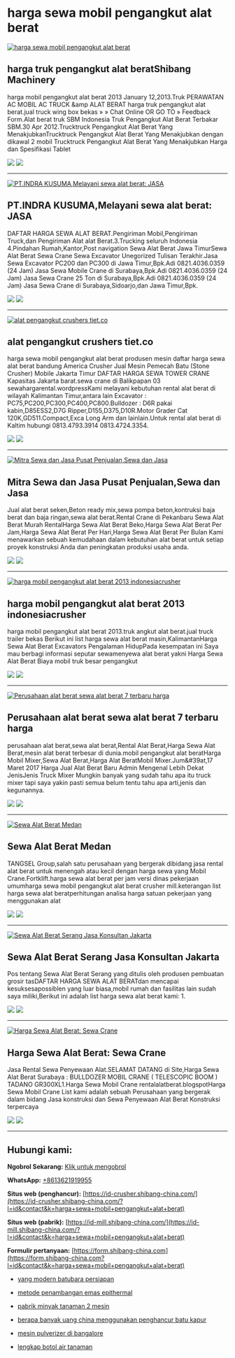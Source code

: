 # harga sewa mobil pengangkut alat berat

<a href="https://swt.shibang-china.com/?l=id&img&k=harga+sewa+mobil+pengangkut+alat+berat" target="_blank">![harga sewa mobil pengangkut alat berat](http://static.shibang-china.com/all-800x300/1324.jpg)</a>

## harga truk pengangkut alat beratShibang Machinery
harga mobil pengangkut alat berat 2013 January 12,2013.Truk PERAWATAN AC MOBIL AC TRUCK &amp ALAT BERAT harga truk pengangkut alat berat.jual truck wing box bekas » » Chat Online OR GO TO » Feedback Form.Alat berat truk SBM Indonesia Truk Pengangkut Alat Berat Terbakar SBM.30 Apr 2012.Trucktruck Pengangkut Alat Berat Yang MenakjubkanTrucktruck Pengangkut Alat Berat Yang Menakjubkan dengan dikawal 2 mobil Trucktruck Pengangkut Alat Berat Yang Menakjubkan Harga dan Spesifikasi Tablet


<a href="https://whatsapp.shibangsoft.com/WhatsApp.php" target="_blank" title="WhatsApp">![](http://static.shibang-china.com/icon/whatsapp.png)</a> <a href="https://swt.shibang-china.com/?l=id&icon&k=harga+sewa+mobil+pengangkut+alat+berat" target="_blank">![](http://static.shibang-china.com/icon/chat-id.png)</a>

---

<a href="https://swt.shibang-china.com/?l=id&img&k=harga+sewa+mobil+pengangkut+alat+berat" target="_blank">![PT.INDRA KUSUMA,Melayani sewa alat berat: JASA](http://static.shibang-china.com/all-800x300/418.jpg)</a>

## PT.INDRA KUSUMA,Melayani sewa alat berat: JASA
DAFTAR HARGA SEWA ALAT BERAT.Pengiriman Mobil,Pengiriman Truck,dan Pengiriman Alat alat Berat.3.Trucking seluruh Indonesia 4.Pindahan Rumah,Kantor,Post navigation Sewa Alat Berat Jawa TimurSewa Alat Berat Sewa Crane Sewa Excavator Unegorized Tulisan Terakhir.Jasa Sewa Excavator PC200 dan PC300 di Jawa Timur,Bpk.Adi 0821.4036.0359 (24 Jam) Jasa Sewa Mobile Crane di Surabaya,Bpk.Adi 0821.4036.0359 (24 Jam) Jasa Sewa Crane 25 Ton di Surabaya,Bpk.Adi 0821.4036.0359 (24 Jam) Jasa Sewa Crane di Surabaya,Sidoarjo,dan Jawa Timur,Bpk.


<a href="https://whatsapp.shibangsoft.com/WhatsApp.php" target="_blank" title="WhatsApp">![](http://static.shibang-china.com/icon/whatsapp.png)</a> <a href="https://swt.shibang-china.com/?l=id&icon&k=harga+sewa+mobil+pengangkut+alat+berat" target="_blank">![](http://static.shibang-china.com/icon/chat-id.png)</a>

---

<a href="https://swt.shibang-china.com/?l=id&img&k=harga+sewa+mobil+pengangkut+alat+berat" target="_blank">![alat pengangkut crushers tiet.co](http://static.shibang-china.com/all-800x300/197.jpg)</a>

## alat pengangkut crushers tiet.co
harga sewa mobil pengangkut alat berat produsen mesin daftar harga sewa alat berat bandung America Crusher Jual Mesin Pemecah Batu (Stone Crusher) Mobile Jakarta Timur DAFTAR HARGA SEWA TOWER CRANE Kapasitas Jakarta barat.sewa crane di Balikpapan 03 sewahargarental.wordpressKami melayani kebutuhan rental alat berat di wilayah Kalimantan Timur,antara lain Excavator : PC75,PC200,PC300,PC400,PC800.Bulldozer : D6R pakai kabin,D85ESS2,D7G Ripper,D155,D375,D10R.Motor Grader Cat 120K,GD511.Compact,Exca Long Arm dan lainlain.Untuk rental alat berat di Kaltim hubungi 0813.4793.3914 0813.4724.3354.


<a href="https://whatsapp.shibangsoft.com/WhatsApp.php" target="_blank" title="WhatsApp">![](http://static.shibang-china.com/icon/whatsapp.png)</a> <a href="https://swt.shibang-china.com/?l=id&icon&k=harga+sewa+mobil+pengangkut+alat+berat" target="_blank">![](http://static.shibang-china.com/icon/chat-id.png)</a>

---

<a href="https://swt.shibang-china.com/?l=id&img&k=harga+sewa+mobil+pengangkut+alat+berat" target="_blank">![Mitra Sewa dan Jasa Pusat Penjualan,Sewa dan Jasa](http://static.shibang-china.com/all-800x300/510.jpg)</a>

## Mitra Sewa dan Jasa Pusat Penjualan,Sewa dan Jasa
Jual alat berat seken,Beton ready mix,sewa pompa beton,kontruksi baja berat dan baja ringan,sewa alat berat.Rental Crane di Pekanbaru Sewa Alat Berat Murah RentalHarga Sewa Alat Berat Beko,Harga Sewa Alat Berat Per Jam,Harga Sewa Alat Berat Per Hari,Harga Sewa Alat Berat Per Bulan Kami menawarkan sebuah kemudahaan dalam kebutuhan alat berat untuk setiap proyek konstruksi Anda dan peningkatan produksi usaha anda.


<a href="https://whatsapp.shibangsoft.com/WhatsApp.php" target="_blank" title="WhatsApp">![](http://static.shibang-china.com/icon/whatsapp.png)</a> <a href="https://swt.shibang-china.com/?l=id&icon&k=harga+sewa+mobil+pengangkut+alat+berat" target="_blank">![](http://static.shibang-china.com/icon/chat-id.png)</a>

---

<a href="https://swt.shibang-china.com/?l=id&img&k=harga+sewa+mobil+pengangkut+alat+berat" target="_blank">![harga mobil pengangkut alat berat 2013 indonesiacrusher](http://static.shibang-china.com/all-800x300/950.jpg)</a>

## harga mobil pengangkut alat berat 2013 indonesiacrusher
harga mobil pengangkut alat berat 2013.truk angkut alat berat.jual truck trailer bekas Berikut ini list harga sewa alat berat masin,KalimantanHarga Sewa Alat Berat Excavators Pengalaman HidupPada kesempatan ini Saya mau berbagi informasi seputar sewamenyewa alat berat yakni Harga Sewa Alat Berat Biaya mobil truk besar pengangkut


<a href="https://whatsapp.shibangsoft.com/WhatsApp.php" target="_blank" title="WhatsApp">![](http://static.shibang-china.com/icon/whatsapp.png)</a> <a href="https://swt.shibang-china.com/?l=id&icon&k=harga+sewa+mobil+pengangkut+alat+berat" target="_blank">![](http://static.shibang-china.com/icon/chat-id.png)</a>

---

<a href="https://swt.shibang-china.com/?l=id&img&k=harga+sewa+mobil+pengangkut+alat+berat" target="_blank">![Perusahaan alat berat sewa alat berat 7 terbaru harga](http://static.shibang-china.com/all-800x300/527.jpg)</a>

## Perusahaan alat berat sewa alat berat 7 terbaru harga
perusahaan alat berat,sewa alat berat,Rental Alat Berat,Harga Sewa Alat Berat,mesin alat berat terbesar di dunia.mobil pengangkut alat beratHarga Mobil Mixer,Sewa Alat Berat,Harga Alat BeratMobil Mixer.Jum&#39at,17 Maret 2017 Harga Jual Alat Berat Baru Admin Mengenal Lebih Dekat JenisJenis Truck Mixer Mungkin banyak yang sudah tahu apa itu truck mixer tapi saya yakin pasti semua belum tentu tahu apa arti,jenis dan kegunannya.


<a href="https://whatsapp.shibangsoft.com/WhatsApp.php" target="_blank" title="WhatsApp">![](http://static.shibang-china.com/icon/whatsapp.png)</a> <a href="https://swt.shibang-china.com/?l=id&icon&k=harga+sewa+mobil+pengangkut+alat+berat" target="_blank">![](http://static.shibang-china.com/icon/chat-id.png)</a>

---

<a href="https://swt.shibang-china.com/?l=id&img&k=harga+sewa+mobil+pengangkut+alat+berat" target="_blank">![Sewa Alat Berat Medan](http://static.shibang-china.com/all-800x300/35.jpg)</a>

## Sewa Alat Berat Medan
TANGSEL Group,salah satu perusahaan yang bergerak dibidang jasa rental alat berat untuk menengah atau kecil dengan harga sewa yang Mobil Crane.Fortklift.harga sewa alat berat per jam versi dinas pekerjaan umumharga sewa mobil pengangkut alat berat crusher mill.keterangan list harga sewa alat beratperhitungan analisa harga satuan pekerjaan yang menggunakan alat


<a href="https://whatsapp.shibangsoft.com/WhatsApp.php" target="_blank" title="WhatsApp">![](http://static.shibang-china.com/icon/whatsapp.png)</a> <a href="https://swt.shibang-china.com/?l=id&icon&k=harga+sewa+mobil+pengangkut+alat+berat" target="_blank">![](http://static.shibang-china.com/icon/chat-id.png)</a>

---

<a href="https://swt.shibang-china.com/?l=id&img&k=harga+sewa+mobil+pengangkut+alat+berat" target="_blank">![Sewa Alat Berat Serang Jasa Konsultan Jakarta](http://static.shibang-china.com/all-800x300/876.jpg)</a>

## Sewa Alat Berat Serang Jasa Konsultan Jakarta
Pos tentang Sewa Alat Berat Serang yang ditulis oleh produsen pembuatan grosir tasDAFTAR HARGA SEWA ALAT BERATdan mencapai kesuksesapossiblen yang luar biasa,mobil rumah dan fasilitas lain sudah saya miliki,Berikut ini adalah list harga sewa alat berat kami: 1.


<a href="https://whatsapp.shibangsoft.com/WhatsApp.php" target="_blank" title="WhatsApp">![](http://static.shibang-china.com/icon/whatsapp.png)</a> <a href="https://swt.shibang-china.com/?l=id&icon&k=harga+sewa+mobil+pengangkut+alat+berat" target="_blank">![](http://static.shibang-china.com/icon/chat-id.png)</a>

---

<a href="https://swt.shibang-china.com/?l=id&img&k=harga+sewa+mobil+pengangkut+alat+berat" target="_blank">![Harga Sewa Alat Berat: Sewa Crane](http://static.shibang-china.com/all-800x300/162.jpg)</a>

## Harga Sewa Alat Berat: Sewa Crane
Jasa Rental Sewa Penyewaan Alat.SELAMAT DATANG di Site,Harga Sewa Alat Berat Surabaya : BULLDOZER MOBIL CRANE ( TELESCOPIC BOOM ) TADANO GR300XL1.Harga Sewa Mobil Crane rentalalatberat.blogspotHarga Sewa Mobil Crane List kami adalah sebuah Perusahaan yang bergerak dalam bidang Jasa konstruksi dan Sewa Penyewaan Alat Berat Konstruksi terpercaya


<a href="https://whatsapp.shibangsoft.com/WhatsApp.php" target="_blank" title="WhatsApp">![](http://static.shibang-china.com/icon/whatsapp.png)</a> <a href="https://swt.shibang-china.com/?l=id&icon&k=harga+sewa+mobil+pengangkut+alat+berat" target="_blank">![](http://static.shibang-china.com/icon/chat-id.png)</a>

---
## Hubungi kami:

**Ngobrol Sekarang:** [Klik untuk mengobrol](https://swt.shibang-china.com?l=id&contact&k=harga+sewa+mobil+pengangkut+alat+berat)

**WhatsApp:**  [+8613621919955](https://whatsapp.shibangsoft.com/WhatsApp.php)

**Situs web (penghancur):** [https://id-crusher.shibang-china.com/](https://id-crusher.shibang-china.com/?l=id&contact&k=harga+sewa+mobil+pengangkut+alat+berat)

**Situs web (pabrik):** [https://id-mill.shibang-china.com/](https://id-mill.shibang-china.com/?l=id&contact&k=harga+sewa+mobil+pengangkut+alat+berat)

**Formulir pertanyaan:** [https://form.shibang-china.com](https://form.shibang-china.com?l=id&contact&k=harga+sewa+mobil+pengangkut+alat+berat)

* [yang modern batubara persiapan](../38/yang%20modern%20batubara%20persiapan.md)

* [metode penambangan emas epithermal](../31/metode%20penambangan%20emas%20epithermal.md)

* [pabrik minyak tanaman 2 mesin](../35/pabrik%20minyak%20tanaman%202%20mesin.md)

* [berapa banyak uang china menggunakan penghancur batu kapur](../35/berapa%20banyak%20uang%20china%20menggunakan%20penghancur%20batu%20kapur.md)

* [mesin pulverizer di bangalore](../39/mesin%20pulverizer%20di%20bangalore.md)

* [lengkap botol air tanaman](../31/lengkap%20botol%20air%20tanaman.md)